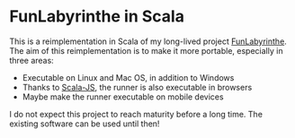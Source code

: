 # FunLabyrinthe in Scala

This is a reimplementation in Scala of my long-lived project
[FunLabyrinthe](http://www.funlabyrinthe.com/). The aim of this
reimplementation is to make it more portable, especially in three areas:

*   Executable on Linux and Mac OS, in addition to Windows
*   Thanks to [Scala-JS](https://github.com/lampepfl/scala-js.git), the runner
    is also executable in browsers
*   Maybe make the runner executable on mobile devices

I do not expect this project to reach maturity before a long time. The
existing software can be used until then!
